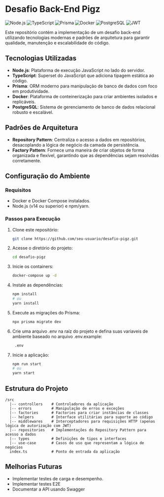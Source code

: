 # Desafio Back-End Pigz

![Node.js](https://img.shields.io/badge/Node.js-339933?style=for-the-badge&logo=nodedotjs&logoColor=white) ![TypeScript](https://img.shields.io/badge/TypeScript-3178C6?style=for-the-badge&logo=typescript&logoColor=white) ![Prisma](https://img.shields.io/badge/Prisma-2D3748?style=for-the-badge&logo=prisma&logoColor=white) ![Docker](https://img.shields.io/badge/Docker-2496ED?style=for-the-badge&logo=docker&logoColor=white) ![PostgreSQL](https://img.shields.io/badge/PostgreSQL-4169E1?style=for-the-badge&logo=postgresql&logoColor=white) ![JWT](https://img.shields.io/badge/JWT-000000?style=for-the-badge&logo=jsonwebtokens&logoColor=white)

Este repositório contém a implementação de um desafio back-end utilizando tecnologias modernas e padrões de arquitetura para garantir qualidade, manutenção e escalabilidade do código.

## Tecnologias Utilizadas

- **Node.js**: Plataforma de execução JavaScript no lado do servidor.
- **TypeScript**: Superset do JavaScript que adiciona tipagem estática ao código.
- **Prisma**: ORM moderno para manipulação de banco de dados com foco em produtividade.
- **Docker**: Plataforma de conteinerização para criar ambientes isolados e replicáveis.
- **PostgreSQL**: Sistema de gerenciamento de banco de dados relacional robusto e escalável.

## Padrões de Arquitetura

- **Repository Pattern**: Centraliza o acesso a dados em repositórios, desacoplando a lógica de negócio da camada de persistência.
- **Factory Pattern**: Fornece uma maneira de criar objetos de forma organizada e flexível, garantindo que as dependências sejam resolvidas corretamente.

## Configuração do Ambiente

### Requisitos

- Docker e Docker Compose instalados.
- Node.js (v14 ou superior) e npm/yarn.

### Passos para Execução

1. Clone este repositório:
   ```bash
   git clone https://github.com/seu-usuario/desafio-pigz.git
   ```
2. Acesse o diretório do projeto:
   ```bash
   cd desafio-pigz
   ```
3. Inicie os containers:
   ```bash
   docker-compose up -d
   ```
4. Instale as dependências:
   ```bash
   npm install
   # ou
   yarn install
   ```
5. Execute as migrações do Prisma:

   ```bash
   npx prisma migrate dev
   ```

6. Crie uma arquivo .env na raíz do projeto e defina suas varíaveis de ambiente baseado no arquivo .env.example:

   ```bash
    .env
   ```

7. Inicie a aplicação:
   ```bash
   npm run start
   # ou
   yarn start
   ```

## Estrutura do Projeto

```
/src
  |-- controllers    # Controladores da aplicação
  |-- errors         # Manipulação de erros e exceções
  |-- factories      # Factories para criar instâncias de classes
  |-- helpers        # Interface utilitárias para suporte ao código
  |-- middlewares    # Interceptadores para requisições HTTP (apenas lógica de autorização com JWT)
  |-- repositories   # Implementações do Repository Pattern para acesso a dados
  |-- types          # Definições de tipos e interfaces
  |-- use-case       # Casos de uso que representam a lógica de negócios
  index.ts           # Ponto de entrada da aplicação
```

## Melhorias Futuras

- Implementar testes de carga e desempenho.
- Implementar testes E2E
- Documentar a API usando Swagger
